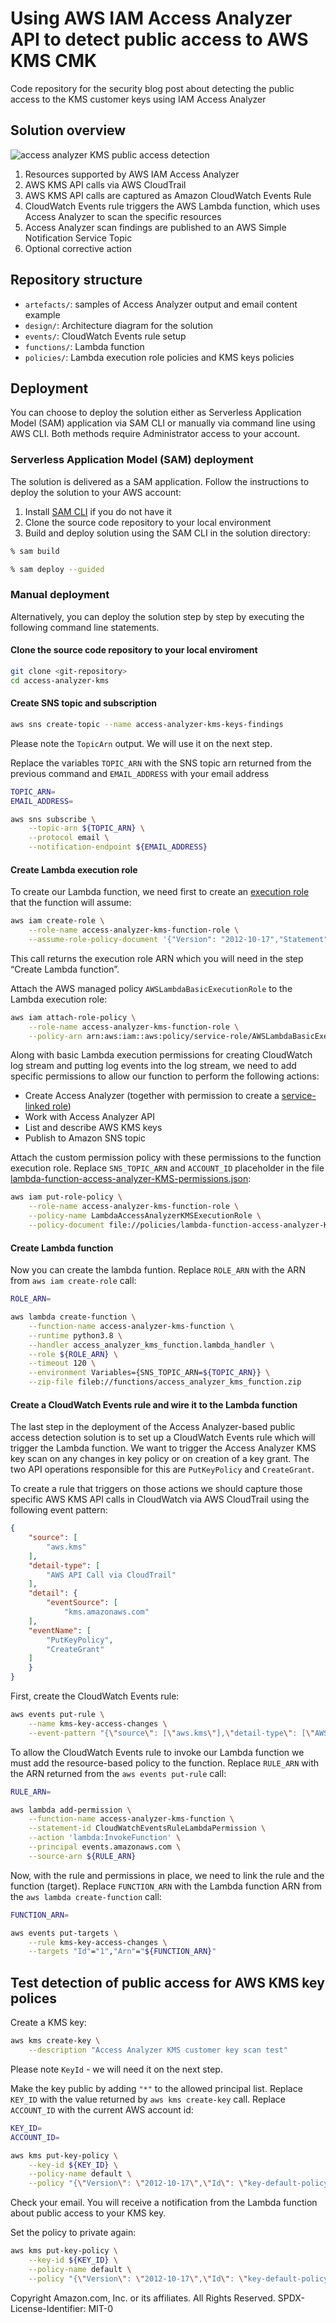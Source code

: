 # Using AWS IAM Access Analyzer API to detect public access to AWS KMS CMK

Code repository for the security blog post about detecting the public access to the KMS customer keys using IAM Access Analyzer

## Solution overview

![access analyzer KMS public access detection](design/access-analyzer.drawio.svg)

1. Resources supported by AWS IAM Access Analyzer
2. AWS KMS API calls via AWS CloudTrail 
3. AWS KMS API calls are captured as Amazon CloudWatch Events Rule 
4. CloudWatch Events rule triggers the AWS Lambda function, which uses Access Analyzer to scan the specific resources
5. Access Analyzer scan findings are published to an AWS Simple Notification Service Topic
6. Optional corrective action

## Repository structure
- `artefacts/`: samples of Access Analyzer output and email content example  
- `design/`: Architecture diagram for the solution
- `events/`: CloudWatch Events rule setup
- `functions/`: Lambda function
- `policies/`: Lambda execution role policies and KMS keys policies

## Deployment
You can choose to deploy the solution either as Serverless Application Model (SAM) application via SAM CLI or manually via command line using AWS CLI.
Both methods require Administrator access to your account.

### Serverless Application Model (SAM) deployment
The solution is delivered as a SAM application. Follow the instructions to deploy the solution to your AWS account:

1. Install [SAM CLI](https://docs.aws.amazon.com/serverless-application-model/latest/developerguide/serverless-sam-cli-install.html) if you do not have it
2. Clone the source code repository to your local environment
3. Build and deploy solution using the SAM CLI in the solution directory:
```bash
% sam build
```
```bash
% sam deploy --guided
```

### Manual deployment
Alternatively, you can deploy the solution step by step by executing the following command line statements.

#### Clone the source code repository to your local enviroment
```bash
git clone <git-repository>
cd access-analyzer-kms
```

#### Create SNS topic and subscription
```bash
aws sns create-topic --name access-analyzer-kms-keys-findings
```

Please note the `TopicArn` output. We will use it on the next step.

Replace the variables `TOPIC_ARN` with the SNS topic arn returned from the previous command and `EMAIL_ADDRESS` with your email address
```bash
TOPIC_ARN=
EMAIL_ADDRESS=

aws sns subscribe \
    --topic-arn ${TOPIC_ARN} \
    --protocol email \
    --notification-endpoint ${EMAIL_ADDRESS}
```

#### Create Lambda execution role  
To create our Lambda function, we need first to create an [execution role](https://docs.aws.amazon.com/lambda/latest/dg/lambda-intro-execution-role.html) that the function will assume:

```bash
aws iam create-role \
    --role-name access-analyzer-kms-function-role \
    --assume-role-policy-document '{"Version": "2012-10-17","Statement": [{ "Effect": "Allow", "Principal": {"Service": "lambda.amazonaws.com"}, "Action": "sts:AssumeRole"}]}'
```

This call returns the execution role ARN which you will need in the step “Create Lambda function”.

Attach the AWS managed policy `AWSLambdaBasicExecutionRole` to the Lambda execution role:

```bash
aws iam attach-role-policy \
    --role-name access-analyzer-kms-function-role \
    --policy-arn arn:aws:iam::aws:policy/service-role/AWSLambdaBasicExecutionRole
```

Along with basic Lambda execution permissions for creating CloudWatch log stream and putting log events into the log stream, we need to add specific permissions to allow our function to perform the following actions:
-	Create Access Analyzer (together with permission to create a [service-linked role](https://docs.aws.amazon.com/IAM/latest/UserGuide/id_roles_terms-and-concepts.html#iam-term-service-linked-role))
-	Work with Access Analyzer API
-	List and describe AWS KMS keys
-	Publish to Amazon SNS topic

Attach the custom permission policy with these permissions to the function execution role. Replace `SNS_TOPIC_ARN` and `ACCOUNT_ID` placeholder in the file [lambda-function-access-analyzer-KMS-permissions.json](policies/lambda-function-access-analyzer-KMS-permissions.json):
```bash
aws iam put-role-policy \
    --role-name access-analyzer-kms-function-role \
    --policy-name LambdaAccessAnalyzerKMSExecutionRole \
    --policy-document file://policies/lambda-function-access-analyzer-KMS-permissions.json
```

#### Create Lambda function
Now you can create the lambda funtion.
Replace `ROLE_ARN` with the ARN from `aws iam create-role` call:
```bash
ROLE_ARN=

aws lambda create-function \
    --function-name access-analyzer-kms-function \
    --runtime python3.8 \
    --handler access_analyzer_kms_function.lambda_handler \
    --role ${ROLE_ARN} \
    --timeout 120 \
    --environment Variables={SNS_TOPIC_ARN=${TOPIC_ARN}} \
    --zip-file fileb://functions/access_analyzer_kms_function.zip
```

#### Create a CloudWatch Events rule and wire it to the Lambda function
The last step in the deployment of the Access Analyzer-based public access detection solution is to set up a CloudWatch Events rule which will trigger the Lambda function.
We want to trigger the Access Analyzer KMS key scan on any changes in key policy or on creation of a key grant.
The two API operations responsible for this are `PutKeyPolicy` and `CreateGrant`.

To create a rule that triggers on those actions we should capture those specific AWS KMS API calls in CloudWatch via AWS CloudTrail using the following event pattern:
```json
{
    "source": [
        "aws.kms"
    ],
    "detail-type": [
        "AWS API Call via CloudTrail"
    ],
    "detail": {
        "eventSource": [
            "kms.amazonaws.com"
    ],
    "eventName": [
        "PutKeyPolicy",
        "CreateGrant"
    ]
    }
}
```

First, create the CloudWatch Events rule:
```bash
aws events put-rule \
    --name kms-key-access-changes \
    --event-pattern "{\"source\": [\"aws.kms\"],\"detail-type\": [\"AWS API Call via CloudTrail\"],\"detail\": {\"eventSource\": [\"kms.amazonaws.com\"],\"eventName\": [\"PutKeyPolicy\",\"CreateGrant\"]}}" 
```

To allow the CloudWatch Events rule to invoke our Lambda function we must add the resource-based policy to the function. Replace `RULE_ARN` with the ARN returned from the `aws events put-rule` call:
```bash
RULE_ARN=

aws lambda add-permission \
    --function-name access-analyzer-kms-function \
    --statement-id CloudWatchEventsRuleLambdaPermission \
    --action 'lambda:InvokeFunction' \
    --principal events.amazonaws.com \
    --source-arn ${RULE_ARN}
```

Now, with the rule and permissions in place, we need to link the rule and the function (target). Replace `FUNCTION_ARN` with the Lambda function ARN from the `aws lambda create-function` call:
```bash
FUNCTION_ARN=

aws events put-targets \
    --rule kms-key-access-changes \
    --targets "Id"="1","Arn"="${FUNCTION_ARN}"
```

## Test detection of public access for AWS KMS key polices
Create a KMS key:
```bash
aws kms create-key \
    --description "Access Analyzer KMS customer key scan test"
```

Please note `KeyId` - we will need it on the next step.

Make the key public by adding `"*"` to the allowed principal list. Replace `KEY_ID` with the value returned by `aws kms create-key` call. Replace `ACCOUNT_ID` with the current AWS account id:
```bash
KEY_ID=
ACCOUNT_ID=

aws kms put-key-policy \
    --key-id ${KEY_ID} \
    --policy-name default \
    --policy "{\"Version\": \"2012-10-17\",\"Id\": \"key-default-policy\",\"Statement\": [{\"Sid\": \"Enable IAM User Permissions\",\"Effect\": \"Allow\",\"Principal\": {\"AWS\": [\"arn:aws:iam::${ACCOUNT_ID}:root\",\"*\"]},\"Action\": \"kms:*\",\"Resource\": \"*\"}]}"
```

Check your email. You will receive a notification from the Lambda function about public access to your KMS key.

Set the policy to private again:
```bash
aws kms put-key-policy \
    --key-id ${KEY_ID} \
    --policy-name default \
    --policy "{\"Version\": \"2012-10-17\",\"Id\": \"key-default-policy\",\"Statement\": [{\"Sid\": \"Enable IAM User Permissions\",\"Effect\": \"Allow\",\"Principal\": {\"AWS\": [\"arn:aws:iam::${ACCOUNT_ID}:root\"]},\"Action\": \"kms:*\",\"Resource\": \"*\"}]}"
```





Copyright Amazon.com, Inc. or its affiliates. All Rights Reserved.
SPDX-License-Identifier: MIT-0